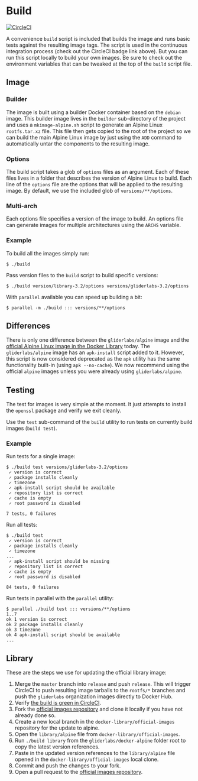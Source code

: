 # Build

[![CircleCI](https://img.shields.io/circleci/project/gliderlabs/docker-alpine/release.svg)](https://circleci.com/gh/gliderlabs/docker-alpine)

A convenience `build` script is included that builds the image and runs basic tests against the resulting image tags. The script is used in the continuous integration process (check out the CircleCI badge link above). But you can run this script locally to build your own images. Be sure to check out the environment variables that can be tweaked at the top of the `build` script file.

## Image

### Builder

The image is built using a builder Docker container based on the `debian` image. This builder image lives in the `builder` sub-directory of the project and uses a `mkimage-alpine.sh` script to generate an Alpine Linux `rootfs.tar.xz` file. This file then gets copied to the root of the project so we can build the main Alpine Linux image by just using the `ADD` command to automatically untar the components to the resulting image.

### Options

The build script takes a glob of `options` files as an argument. Each of these files lives in a folder that describes the version of Alpine Linux to build. Each line of the `options` file are the options that will be applied to the resulting image. By default, we use the included glob of `versions/**/options`.

### Multi-arch

Each options file specifies a version of the image to build. An options file can generate images for multiple architectures using the `ARCHS` variable.

### Example

To build all the images simply run:

```console
$ ./build
```

Pass version files to the `build` script to build specific versions:

```console
$ ./build version/library-3.2/options versions/gliderlabs-3.2/options
```

With `parallel` available you can speed up building a bit:
```console
$ parallel -m ./build ::: versions/**/options
```

## Differences

There is only one difference between the `gliderlabs/alpine`  image and the [official Alpine Linux image in the Docker Library][library] today. The `gliderlabs/alpine` image has an `apk-install` script added to it. However, this script is now considered deprecated as the `apk` utility has the same functionality built-in (using `apk --no-cache`). We now recommend using the official `alpine` images unless you were already using `gliderlabs/alpine`.

## Testing

The test for images is very simple at the moment. It just attempts to install the `openssl` package and verify we exit cleanly.

Use the `test` sub-command of the `build` utility to run tests on currently build images (`build test`).

### Example

Run tests for a single image:

```console
$ ./build test versions/gliderlabs-3.2/options
 ✓ version is correct
 ✓ package installs cleanly
 ✓ timezone
 ✓ apk-install script should be available
 ✓ repository list is correct
 ✓ cache is empty
 ✓ root password is disabled

7 tests, 0 failures
```

Run all tests:

```console
$ ./build test
 ✓ version is correct
 ✓ package installs cleanly
 ✓ timezone
...
 ✓ apk-install script should be missing
 ✓ repository list is correct
 ✓ cache is empty
 ✓ root password is disabled

84 tests, 0 failures
```

Run tests in parallel with the `parallel` utility:

```console
$ parallel ./build test ::: versions/**/options
1..7
ok 1 version is correct
ok 2 package installs cleanly
ok 3 timezone
ok 4 apk-install script should be available
...
```

## Library

These are the steps we use for updating the official library image:

1. Merge the `master` branch into `release` and push `release`. This will trigger CircleCI to push resulting image tarballs to the `rootfs/*` branches and push the `gliderlabs` organization images directly to Docker Hub.
1. Verify [the build is green in CircleCI](https://circleci.com/gh/gliderlabs/docker-alpine/tree/release).
1. Fork the [official images repository][official] and clone it locally if you have not already done so.
1. Create a new local branch in the `docker-library/official-images` repository for the update to alpine.
1. Open the `library/alpine` file from `docker-library/official-images`.
1. Run `./build library` from the `gliderlabs/docker-alpine` folder root to copy the latest version references.
1. Paste in the updated version references to the `library/alpine` file opened in the `docker-library/official-images` local clone.
1. Commit and push the changes to your fork.
1. Open a pull request to the [official images repository][official].

[library]: https://github.com/docker-library/official-images/blob/master/library/alpine
[fastly]: https://www.fastly.com/
[official]: https://github.com/docker-library/official-images
